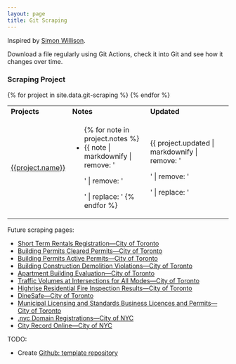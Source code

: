 ```yaml
---
layout: page
title: Git Scraping
---
```


Inspired by [Simon Willison](https://simonwillison.net/2020/Oct/9/git-scraping/). 

Download a file regularly using Git Actions, check it into Git and see how it changes over time.

### Scraping Project
<table>
  <tbody>
    <tr>
      <td><strong>Projects</strong></td>
      <td><strong>Notes</strong></td>
      <td><strong>Updated</strong></td>
    </tr>
    {% for project in site.data.git-scraping %}
    <tr>
      <td><a href="{{project.name_url}}" target="_blank">{{project.name}}</a></td>
      <td>
        <ul>
          {% for note in project.notes %}
          <li>{{ note | markdownify | remove: '<p>' | remove: '</p>' | replace: '<a ', '<a target="_blank" ' }}</li>
          {% endfor %}
        </ul>
      </td>
      <td>{{ project.updated | markdownify | remove: '<p>' | remove: '</p>' | replace: '<a ', '<a target="_blank" ' }}</td>
    </tr>
    {% endfor %}
  </tbody>
</table>


Future scraping pages:
- [Short Term Rentals Registration—City of Toronto](https://open.toronto.ca/dataset/short-term-rentals-registration/)
- [Building Permits Cleared Permits—City of Toronto](https://open.toronto.ca/dataset/building-permits-cleared-permits/)
- [Building Permits Active Permits—City of Toronto](https://open.toronto.ca/dataset/building-permits-active-permits/)
- [Building Construction Demolition Violations—City of Toronto](https://open.toronto.ca/dataset/building-construction-demolition-violations/)
- [Apartment Building Evaluation—City of Toronto](https://open.toronto.ca/dataset/apartment-building-evaluation/)
- [Traffic Volumes at Intersections for All Modes—City of Toronto](https://open.toronto.ca/dataset/traffic-volumes-at-intersections-for-all-modes/)
- [Highrise Residential Fire Inspection Results—City of Toronto](https://open.toronto.ca/dataset/highrise-residential-fire-inspection-results/)
- [DineSafe—City of Toronto](https://open.toronto.ca/dataset/dinesafe/)
- [Municipal Licensing and Standards Business Licences and Permits—City of Toronto](https://open.toronto.ca/dataset/municipal-licensing-and-standards-business-licences-and-permits/)
- [.nyc Domain Registrations—City of NYC](https://data.cityofnewyork.us/Business/-nyc-Domain-Registrations/9cw8-7heb/about_data)
- [City Record Online—City of NYC](https://data.cityofnewyork.us/City-Government/City-Record-Online/dg92-zbpx/about_data)

TODO: 
  - Create [Github: template repository](https://docs.github.com/en/repositories/creating-and-managing-repositories/creating-a-template-repository)



  <!-- 
- name: Ontario Legislature Bills
  name_url: https://github.com/RamVasuthevan/ontario-legislature-bills
  notes:
    - "Downloads the list of for each session of the Ontario legislature since the 36th Parliament, 1st Session (September 26, 1995)"
    - "This is not particularly useful. I wrote this code so I see a list of private bills, but since I have it I thought why not hook it up to a GitHub action"
  updated: "Monthly on the 1st"

  updated: "Daily at midnight UTC"
- name: "City of Toronto Short Term Rentals Registration"
  name_url: https://github.com/RamVasuthevan/city-of-toronto-short-term-rentals-registration
  notes: 
    - "Downloads [Short Term Rentals Registrations](https://open.toronto.ca/dataset/short-term-rentals-registration/)"
    - "TODO: Move update to 12 UTC [Short Term Rentals Registration-CKAN](https://ckan0.cf.opendata.inter.prod-toronto.ca/en/dataset/short-term-rentals-registration)"
  updated: "Daily at midnight UTC"
-->
